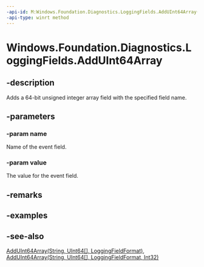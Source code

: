 ```yaml
---
-api-id: M:Windows.Foundation.Diagnostics.LoggingFields.AddUInt64Array(System.String,System.UInt64[])
-api-type: winrt method
---
```


<!-- Method syntax
public void AddUInt64Array(System.String name, System.UInt64[] value)
-->

# Windows.Foundation.Diagnostics.LoggingFields.AddUInt64Array

## -description
Adds a 64-bit unsigned integer array field with the specified field name.

## -parameters
### -param name
Name of the event field.

### -param value
The value for the event field.

## -remarks

## -examples

## -see-also
[AddUInt64Array(String, UInt64\[\], LoggingFieldFormat)](/uwp/api/windows.foundation.diagnostics.loggingfields.adduint64array#windows-foundation-diagnostics-loggingfields-adduint64array(system-string-system-uint64()-windows-foundation-diagnostics-loggingfieldformat)), [AddUInt64Array(String, UInt64\[\], LoggingFieldFormat, Int32)](/uwp/api/windows.foundation.diagnostics.loggingfields.adduint64array#windows-foundation-diagnostics-loggingfields-adduint64array(system-string-system-uint64()-windows-foundation-diagnostics-loggingfieldformat-system-int32))